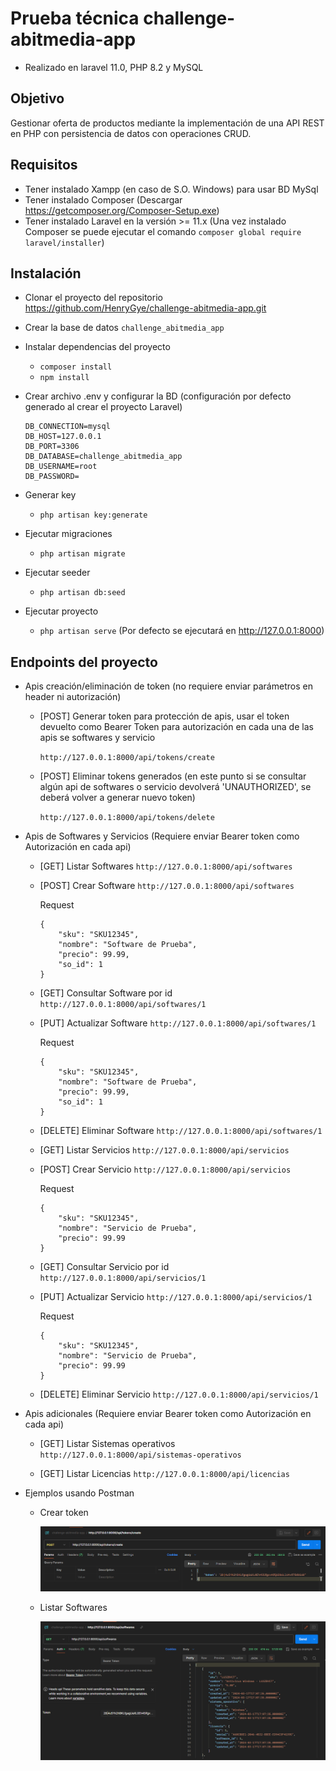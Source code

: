 # Prueba técnica challenge-abitmedia-app
* Realizado en laravel 11.0, PHP 8.2 y MySQL

## Objetivo

Gestionar oferta de productos mediante la implementación de una API REST en PHP con persistencia de datos con operaciones CRUD.

## Requisitos

* Tener instalado Xampp (en caso de S.O. Windows) para usar BD MySql
* Tener instalado Composer (Descargar https://getcomposer.org/Composer-Setup.exe)
* Tener instalado Laravel en la versión >= 11.x (Una vez instalado Composer se puede ejecutar el comando `composer global require laravel/installer`)

## Instalación
* Clonar el proyecto del repositorio https://github.com/HenryGye/challenge-abitmedia-app.git

* Crear la base de datos `challenge_abitmedia_app`

* Instalar dependencias del proyecto
  - `composer install`
  - `npm install`

* Crear archivo .env y configurar la BD (configuración por defecto generado al crear el proyecto Laravel)

    ```
    DB_CONNECTION=mysql
    DB_HOST=127.0.0.1
    DB_PORT=3306
    DB_DATABASE=challenge_abitmedia_app
    DB_USERNAME=root
    DB_PASSWORD=
    ```

* Generar key
  - `php artisan key:generate`

* Ejecutar migraciones
  - `php artisan migrate`

* Ejecutar seeder
  - `php artisan db:seed`

* Ejecutar proyecto
  - `php artisan serve` (Por defecto se ejecutará en http://127.0.0.1:8000)

## Endpoints del proyecto

- Apis creación/eliminación de token (no requiere enviar parámetros en header ni autorización)

  - [POST] Generar token para protección de apis, usar el token devuelto como Bearer Token para autorización en cada una de las apis se softwares y servicio

    `http://127.0.0.1:8000/api/tokens/create`
  
  - [POST] Eliminar tokens generados (en este punto si se consultar algún api de softwares o servicio devolverá 'UNAUTHORIZED', se deberá volver a generar nuevo token)

    `http://127.0.0.1:8000/api/tokens/delete`

- Apis de Softwares y Servicios (Requiere enviar Bearer token como Autorización en cada api)
  - [GET] Listar Softwares
    `http://127.0.0.1:8000/api/softwares`

  - [POST] Crear Software
    `http://127.0.0.1:8000/api/softwares`

    Request 
    ```
    {
        "sku": "SKU12345",
        "nombre": "Software de Prueba",
        "precio": 99.99,
        "so_id": 1
    }
    ```

  - [GET] Consultar Software por id
    `http://127.0.0.1:8000/api/softwares/1`

  - [PUT] Actualizar Software
    `http://127.0.0.1:8000/api/softwares/1`

    Request 
    ```
    {
        "sku": "SKU12345",
        "nombre": "Software de Prueba",
        "precio": 99.99,
        "so_id": 1
    }
    ```

  - [DELETE] Eliminar Software
    `http://127.0.0.1:8000/api/softwares/1`



  - [GET] Listar Servicios
    `http://127.0.0.1:8000/api/servicios`

  - [POST] Crear Servicio
    `http://127.0.0.1:8000/api/servicios`

    Request 
    ```
    {
        "sku": "SKU12345",
        "nombre": "Servicio de Prueba",
        "precio": 99.99
    }
    ```

  - [GET] Consultar Servicio por id
    `http://127.0.0.1:8000/api/servicios/1`

  - [PUT] Actualizar Servicio
    `http://127.0.0.1:8000/api/servicios/1`
    
    Request 
    ```
    {
        "sku": "SKU12345",
        "nombre": "Servicio de Prueba",
        "precio": 99.99
    }
    ```

  - [DELETE] Eliminar Servicio
    `http://127.0.0.1:8000/api/servicios/1`

- Apis adicionales (Requiere enviar Bearer token como Autorización en cada api)
  - [GET] Listar Sistemas operativos
    `http://127.0.0.1:8000/api/sistemas-operativos`

  - [GET] Listar Licencias
    `http://127.0.0.1:8000/api/licencias`

- Ejemplos usando Postman
  - Crear token

    ![alt text](image.png)

  - Listar Softwares

    ![alt text](image-1.png)
